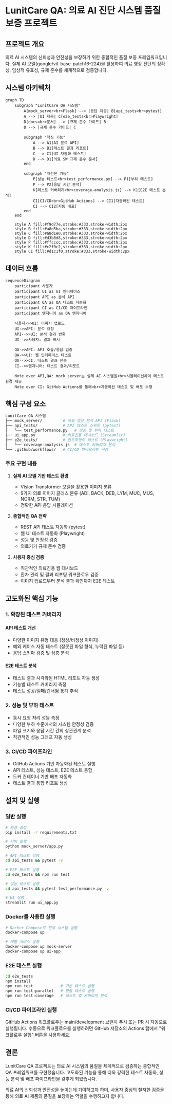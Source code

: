 # LunitCare QA: 의료 AI 진단 시스템 품질 보증 프로젝트

## 프로젝트 개요
의료 AI 시스템의 신뢰성과 안전성을 보장하기 위한 종합적인 품질 보증 프레임워크입니다. 실제 AI 모델(google/vit-base-patch16-224)을 활용하여 의료 영상 진단의 정확성, 임상적 유효성, 규제 준수를 체계적으로 검증합니다.

## 시스템 아키텍처

```mermaid
graph TD
    subgraph "LunitCare QA 시스템"
        A[mock_server<br>Flask] --> |응답 제공| B[api_tests<br>pytest]
        A --> |UI 제공| C[e2e_tests<br>Playwright]
        D[docs<br>문서] --> |규제 준수 가이드| B
        D --> |규제 준수 가이드| C
        
        subgraph "핵심 기능"
            A --> A1[AI 분석 API]
            B --> B1[테스트 결과 리포트]
            C --> C1[UI 자동화 테스트]
            D --> D1[의료 SW 규제 준수 문서]
        end
        
        subgraph "개선된 기능"
            P[성능 테스트<br>test_performance.py] --> P1[부하 테스트]
            P --> P2[응답 시간 분석]
            K[테스트 커버리지<br>coverage-analysis.js] --> K1[E2E 테스트 분석]
            CI[CI/CD<br>GitHub Actions] --> CI1[자동화된 테스트]
            CI --> CI2[자동 배포]
        end
    end
    
    style A fill:#f9d77e,stroke:#333,stroke-width:2px
    style B fill:#a8d5ba,stroke:#333,stroke-width:2px
    style C fill:#a8d1e0,stroke:#333,stroke-width:2px
    style D fill:#d3b8d8,stroke:#333,stroke-width:2px
    style P fill:#ffcccc,stroke:#333,stroke-width:2px
    style K fill:#c2f0c2,stroke:#333,stroke-width:2px
    style CI fill:#d1c1f0,stroke:#333,stroke-width:2px
```

## 데이터 흐름

```mermaid
sequenceDiagram
    participant 사용자
    participant UI as UI 인터페이스
    participant API as 분석 API
    participant QA as QA 테스트 자동화
    participant CI as CI/CD 파이프라인
    participant 엔지니어 as QA 엔지니어
    
    사용자->>UI: 이미지 업로드
    UI->>API: 분석 요청
    API-->>UI: 분석 결과 반환
    UI-->>사용자: 결과 표시
    
    QA->>API: API 호출/응답 검증
    QA->>UI: 웹 인터페이스 테스트
    QA-->>CI: 테스트 결과 전송
    CI-->>엔지니어: 테스트 결과/리포트
    
    Note over API,QA: mock_server는 실제 AI 시스템을<br>시뮬레이션하여 테스트 환경 제공
    Note over CI: GitHub Actions를 통해<br>자동화된 테스트 및 배포 수행
```

## 핵심 구성 요소

```bash
LunitCare QA 시스템
├── mock_server/         # 의료 영상 분석 API (Flask)
├── api_tests/           # API 테스트 스위트 (pytest)
│   └── test_performance.py   # 성능 및 부하 테스트
├── ui_app.py            # 의료진용 대시보드 (Streamlit)
├── e2e_tests/           # 엔드투엔드 테스트 (Playwright)
│   └── coverage-analysis.js  # 테스트 커버리지 분석
└── .github/workflows/   # CI/CD 파이프라인 구성
```

### 주요 구현 내용

1. **실제 AI 모델 기반 테스트 환경**
   - Vision Transformer 모델을 활용한 이미지 분류
   - 9가지 의료 이미지 클래스 분류 (ADI, BACK, DEB, LYM, MUC, MUS, NORM, STR, TUM)
   - 정확한 API 응답 시뮬레이션

2. **종합적인 QA 전략**
   - REST API 테스트 자동화 (pytest)
   - 웹 UI 테스트 자동화 (Playwright)
   - 성능 및 안정성 검증
   - 의료기기 규제 준수 검증

3. **사용자 중심 검증**
   - 직관적인 의료진용 웹 대시보드
   - 환자 관리 및 결과 리포팅 워크플로우 검증
   - 이미지 업로드부터 분석 결과 확인까지 E2E 테스트

## 고도화된 핵심 기능

### 1. 확장된 테스트 커버리지

#### API 테스트 개선
- 다양한 이미지 유형 대응 (정상/비정상 이미지)
- 예외 케이스 자동 테스트 (잘못된 파일 형식, 누락된 파일 등)
- 응답 스키마 검증 및 심층 분석

#### E2E 테스트 분석
- 테스트 결과 시각화된 HTML 리포트 자동 생성
- 기능별 테스트 커버리지 측정
- 테스트 성공/실패/건너뜀 통계 추적

### 2. 성능 및 부하 테스트

- 동시 요청 처리 성능 측정
- 다양한 부하 수준에서의 시스템 안정성 검증
- 파일 크기와 응답 시간 간의 상관관계 분석
- 직관적인 성능 그래프 자동 생성

### 3. CI/CD 파이프라인

- GitHub Actions 기반 자동화된 테스트 실행
- API 테스트, 성능 테스트, E2E 테스트 통합
- 도커 컨테이너 기반 배포 자동화
- 테스트 결과 통합 리포트 생성

## 설치 및 실행

### 일반 실행

```bash
# 환경 설정
pip install -r requirements.txt

# 서버 실행
python mock_server/app.py

# API 테스트 실행
cd api_tests && pytest -v

# E2E 테스트 실행
cd e2e_tests && npm run test

# 성능 테스트 실행
cd api_tests && pytest test_performance.py -v

# UI 실행
streamlit run ui_app.py
```

### Docker를 사용한 실행

```bash
# Docker Compose로 전체 시스템 실행
docker-compose up

# 개별 서비스 실행
docker-compose up mock-server
docker-compose up ui-app
```

### E2E 테스트 실행

```bash
cd e2e_tests
npm install
npm run test            # 기본 테스트 실행
npm run test:parallel   # 병렬 테스트 실행
npm run test:coverage   # 테스트 및 커버리지 분석
```

### CI/CD 파이프라인 실행

GitHub Actions 워크플로우는 main/development 브랜치 푸시 또는 PR 시 자동으로 실행됩니다.
수동으로 워크플로우를 실행하려면 GitHub 저장소의 Actions 탭에서 "워크플로우 실행" 버튼을 사용하세요.

## 결론

LunitCare QA 프로젝트는 의료 AI 시스템의 품질을 체계적으로 검증하는 종합적인 QA 프레임워크를 구현했습니다. 
고도화된 기능을 통해 더욱 강력한 테스트 자동화, 성능 분석 및 배포 파이프라인을 갖추게 되었습니다.

의료 AI의 신뢰성과 안전성을 높이는데 기여하고자 하며, 사용자 중심의 철저한 검증을 통해 의료 AI 제품의 품질을 보장하는 역할을 수행하고자 합니다.
